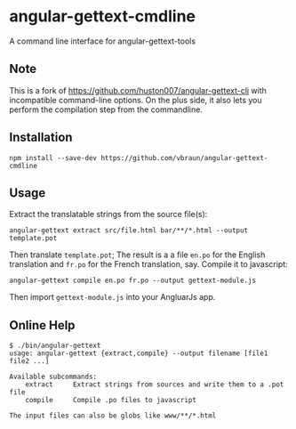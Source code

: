 angular-gettext-cmdline
=======================

A command line interface for angular-gettext-tools

Note
----

This is a fork of https://github.com/huston007/angular-gettext-cli
with incompatible command-line options. On the plus side, it also lets
you perform the compilation step from the commandline.


Installation
------------

    npm install --save-dev https://github.com/vbraun/angular-gettext-cmdline


Usage
-----

Extract the translatable strings from the source file(s):

    angular-gettext extract src/file.html bar/**/*.html --output template.pot

Then translate `template.pot`; The result is a a file `en.po` for the
English translation and `fr.po` for the French translation,
say. Compile it to javascript:

    angular-gettext compile en.po fr.po --output gettext-module.js

Then import `gettext-module.js` into your AngluarJs app.


Online Help
-----------

    $ ./bin/angular-gettext
    usage: angular-gettext {extract,compile} --output filename [file1 file2 ...]
    
    Available subcommands:
        extract     Extract strings from sources and write them to a .pot file
        compile     Compile .po files to javascript
    
    The input files can also be globs like www/**/*.html
    